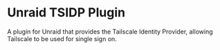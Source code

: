 # Unraid TSIDP Plugin

A plugin for Unraid that provides the Tailscale Identity Provider, allowing Tailscale to be used for single sign on.
